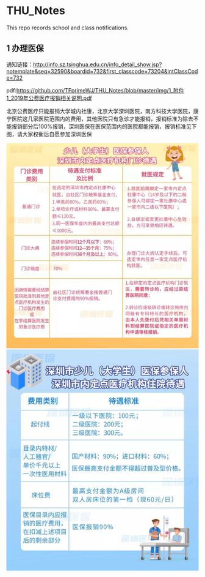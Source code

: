 # THU_Notes
This repo records school and class notifications.

## 1 办理医保

通知链接：http://info.sz.tsinghua.edu.cn/info_detail_show.jsp?notemplate&seq=32590&boardid=732&first_classcode=73204&intClassCode=732

pdf:https://github.com/TFprimeWJ/THU_Notes/blob/master/img/1_附件1_2019年公费医疗报销相关说明.pdf

北京公费医疗只能报销大学城内社康，北京大学深圳医院，南方科技大学医院，康宁医院这几家医院范围内的费用，其他医院只有急诊才能报销，报销标准为除去不能报销部分后100%报销，深圳医保在医保范围内的医院都能报销，报销标准见下图，请大家权衡后自愿参加深圳医保

![1-1](https://github.com/TFprimeWJ/THU_Notes/blob/master/img/1_1.jpg)
![1-2](https://github.com/TFprimeWJ/THU_Notes/blob/master/img/1_2.jpg)



